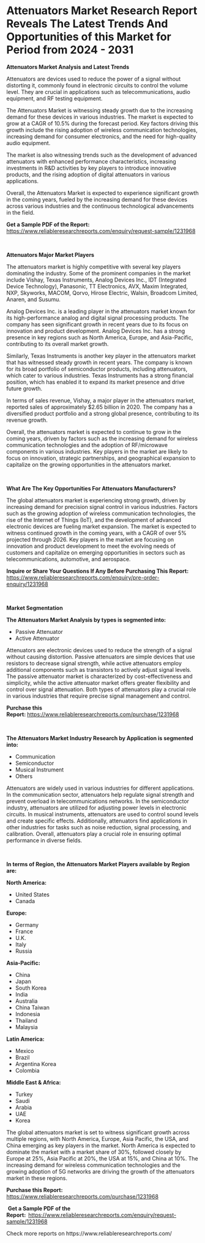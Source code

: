 <p><h1>Attenuators Market Research Report Reveals The Latest Trends And Opportunities of this Market for Period from 2024 - 2031</h1></p><p><strong>Attenuators Market Analysis and Latest Trends</strong></p>
<p><p>Attenuators are devices used to reduce the power of a signal without distorting it, commonly found in electronic circuits to control the volume level. They are crucial in applications such as telecommunications, audio equipment, and RF testing equipment.</p><p>The Attenuators Market is witnessing steady growth due to the increasing demand for these devices in various industries. The market is expected to grow at a CAGR of 10.5% during the forecast period. Key factors driving this growth include the rising adoption of wireless communication technologies, increasing demand for consumer electronics, and the need for high-quality audio equipment.</p><p>The market is also witnessing trends such as the development of advanced attenuators with enhanced performance characteristics, increasing investments in R&D activities by key players to introduce innovative products, and the rising adoption of digital attenuators in various applications.</p><p>Overall, the Attenuators Market is expected to experience significant growth in the coming years, fueled by the increasing demand for these devices across various industries and the continuous technological advancements in the field.</p></p>
<p><strong>Get a Sample PDF of the Report:&nbsp;</strong> <a href="https://www.reliableresearchreports.com/enquiry/request-sample/1231968">https://www.reliableresearchreports.com/enquiry/request-sample/1231968</a></p>
<p>&nbsp;</p>
<p><strong>Attenuators Major Market Players</strong></p>
<p><p>The attenuators market is highly competitive with several key players dominating the industry. Some of the prominent companies in the market include Vishay, Texas Instruments, Analog Devices Inc., IDT (Integrated Device Technology), Panasonic, TT Electronics, AVX, Maxim Integrated, NXP, Skyworks, MACOM, Qorvo, Hirose Electric, Walsin, Broadcom Limited, Anaren, and Susumu.</p><p>Analog Devices Inc. is a leading player in the attenuators market known for its high-performance analog and digital signal processing products. The company has seen significant growth in recent years due to its focus on innovation and product development. Analog Devices Inc. has a strong presence in key regions such as North America, Europe, and Asia-Pacific, contributing to its overall market growth.</p><p>Similarly, Texas Instruments is another key player in the attenuators market that has witnessed steady growth in recent years. The company is known for its broad portfolio of semiconductor products, including attenuators, which cater to various industries. Texas Instruments has a strong financial position, which has enabled it to expand its market presence and drive future growth.</p><p>In terms of sales revenue, Vishay, a major player in the attenuators market, reported sales of approximately $2.65 billion in 2020. The company has a diversified product portfolio and a strong global presence, contributing to its revenue growth.</p><p>Overall, the attenuators market is expected to continue to grow in the coming years, driven by factors such as the increasing demand for wireless communication technologies and the adoption of RF/microwave components in various industries. Key players in the market are likely to focus on innovation, strategic partnerships, and geographical expansion to capitalize on the growing opportunities in the attenuators market.</p></p>
<p>&nbsp;</p>
<p><strong>What Are The Key Opportunities For Attenuators Manufacturers?</strong></p>
<p><p>The global attenuators market is experiencing strong growth, driven by increasing demand for precision signal control in various industries. Factors such as the growing adoption of wireless communication technologies, the rise of the Internet of Things (IoT), and the development of advanced electronic devices are fueling market expansion. The market is expected to witness continued growth in the coming years, with a CAGR of over 5% projected through 2026. Key players in the market are focusing on innovation and product development to meet the evolving needs of customers and capitalize on emerging opportunities in sectors such as telecommunications, automotive, and aerospace.</p></p>
<p><strong>Inquire or Share Your Questions If Any Before Purchasing This Report:</strong> <a href="https://www.reliableresearchreports.com/enquiry/pre-order-enquiry/1231968">https://www.reliableresearchreports.com/enquiry/pre-order-enquiry/1231968</a></p>
<p>&nbsp;</p>
<p><strong>Market Segmentation</strong></p>
<p><strong>The Attenuators Market Analysis by types is segmented into:</strong></p>
<p><ul><li>Passive Attenuator</li><li>Active Attenuator</li></ul></p>
<p><p>Attenuators are electronic devices used to reduce the strength of a signal without causing distortion. Passive attenuators are simple devices that use resistors to decrease signal strength, while active attenuators employ additional components such as transistors to actively adjust signal levels. The passive attenuator market is characterized by cost-effectiveness and simplicity, while the active attenuator market offers greater flexibility and control over signal attenuation. Both types of attenuators play a crucial role in various industries that require precise signal management and control.</p></p>
<p><strong>Purchase this Report:&nbsp;</strong><a href="https://www.reliableresearchreports.com/purchase/1231968">https://www.reliableresearchreports.com/purchase/1231968</a></p>
<p>&nbsp;</p>
<p><strong>The Attenuators Market Industry Research by Application is segmented into:</strong></p>
<p><ul><li>Communication</li><li>Semiconductor</li><li>Musical Instrument</li><li>Others</li></ul></p>
<p><p>Attenuators are widely used in various industries for different applications. In the communication sector, attenuators help regulate signal strength and prevent overload in telecommunications networks. In the semiconductor industry, attenuators are utilized for adjusting power levels in electronic circuits. In musical instruments, attenuators are used to control sound levels and create specific effects. Additionally, attenuators find applications in other industries for tasks such as noise reduction, signal processing, and calibration. Overall, attenuators play a crucial role in ensuring optimal performance in diverse fields.</p></p>
<p>&nbsp;</p>
<p><strong>In terms of Region, the Attenuators Market Players available by Region are:</strong></p>
<p>
    <p> <strong> North America: </strong>
        <ul>
            <li>United States</li>
            <li>Canada</li>
        </ul>
        </p> 
    <p> <strong> Europe: </strong>
        <ul>
            <li>Germany</li>
            <li>France</li>
            <li>U.K.</li>
            <li>Italy</li>
            <li>Russia</li>
        </ul>
        </p> 
    <p> <strong> Asia-Pacific: </strong>
        <ul>
            <li>China</li>
            <li>Japan</li>
            <li>South Korea</li>
            <li>India</li>
            <li>Australia</li>
            <li>China Taiwan</li>
            <li>Indonesia</li>
            <li>Thailand</li>
            <li>Malaysia</li>
        </ul>
        </p> 
    <p> <strong> Latin America: </strong>
        <ul>
            <li>Mexico</li>
            <li>Brazil</li>
            <li>Argentina Korea</li>
            <li>Colombia</li>
        </ul>
        </p> 
    <p> <strong> Middle East & Africa: </strong>
        <ul>
            <li>Turkey</li>
            <li>Saudi</li>
            <li>Arabia</li>
            <li>UAE</li>
            <li>Korea</li>
        </ul>
    </p>
    </p>
<p><p>The global attenuators market is set to witness significant growth across multiple regions, with North America, Europe, Asia Pacific, the USA, and China emerging as key players in the market. North America is expected to dominate the market with a market share of 30%, followed closely by Europe at 25%, Asia Pacific at 20%, the USA at 15%, and China at 10%. The increasing demand for wireless communication technologies and the growing adoption of 5G networks are driving the growth of the attenuators market in these regions.</p></p>
<p><strong>Purchase this Report: </strong><a href="https://www.reliableresearchreports.com/purchase/1231968">https://www.reliableresearchreports.com/purchase/1231968</a></p>
<p>&nbsp;<strong>Get a Sample PDF of the Report:&nbsp;&nbsp;</strong><a href="https://www.reliableresearchreports.com/enquiry/request-sample/1231968">https://www.reliableresearchreports.com/enquiry/request-sample/1231968</a></p>
<p><strong></strong></p>
<p>Check more reports on https://www.reliableresearchreports.com/</p>